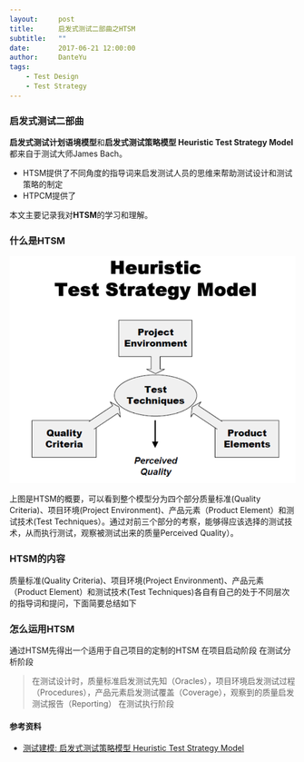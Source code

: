 ```yaml
---
layout:     post
title:      启发式测试二部曲之HTSM
subtitle:   ""
date:       2017-06-21 12:00:00
author:     DanteYu
tags:
    - Test Design
    - Test Strategy
---
```


### 启发式测试二部曲

**启发式测试计划语境模型**和**启发式测试策略模型 Heuristic Test Strategy Model**都来自于测试大师James Bach。
* HTSM提供了不同角度的指导词来启发测试人员的思维来帮助测试设计和测试策略的制定
* HTPCM提供了

本文主要记录我对**HTSM**的学习和理解。

### 什么是HTSM



![htsm](https://github.com/DanteYu/DanteYu.github.io/blob/master/_posts/images/htsm.png?raw=true)

上图是HTSM的概要，可以看到整个模型分为四个部分质量标准(Quality Criteria)、项目环境(Project Environment)、产品元素（Product Element）和测试技术(Test Techniques）。通过对前三个部分的考察，能够得应该选择的测试技术，从而执行测试，观察被测试出来的质量Perceived Quality）。

### HTSM的内容
质量标准(Quality Criteria)、项目环境(Project Environment)、产品元素（Product Element）和测试技术(Test Techniques)各自有自己的处于不同层次的指导词和提问，下面简要总结如下

### 怎么运用HTSM
通过HTSM先得出一个适用于自己项目的定制的HTSM
在项目启动阶段
在测试分析阶段
> 在测试设计时，质量标准启发测试先知（Oracles），项目环境启发测试过程（Procedures），产品元素启发测试覆盖（Coverage），观察到的质量启发测试报告（Reporting）
在测试执行阶段

#### 参考资料  
* [测试建模: 启发式测试策略模型 Heuristic Test Strategy Model](http://www.cnblogs.com/liangshi/archive/2012/02/23/2364947.html)